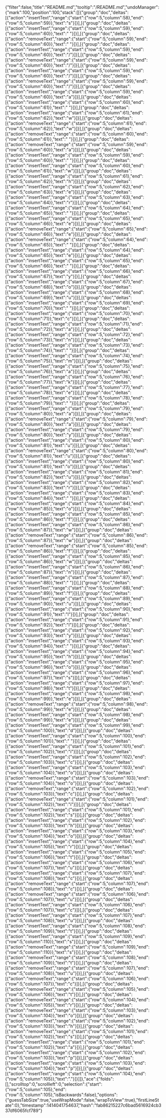 {"filter":false,"title":"README.md","tooltip":"/README.md","undoManager":{"mark":100,"position":100,"stack":[[{"group":"doc","deltas":[{"action":"insertText","range":{"start":{"row":5,"column":58},"end":{"row":5,"column":59}},"text":"s"}]}],[{"group":"doc","deltas":[{"action":"insertText","range":{"start":{"row":5,"column":59},"end":{"row":5,"column":60}},"text":" "}]}],[{"group":"doc","deltas":[{"action":"removeText","range":{"start":{"row":5,"column":59},"end":{"row":5,"column":60}},"text":" "}]}],[{"group":"doc","deltas":[{"action":"insertText","range":{"start":{"row":5,"column":59},"end":{"row":5,"column":60}},"text":"/"}]}],[{"group":"doc","deltas":[{"action":"removeText","range":{"start":{"row":5,"column":59},"end":{"row":5,"column":60}},"text":"/"}]}],[{"group":"doc","deltas":[{"action":"insertText","range":{"start":{"row":5,"column":59},"end":{"row":5,"column":60}},"text":"/"}]}],[{"group":"doc","deltas":[{"action":"removeText","range":{"start":{"row":5,"column":59},"end":{"row":5,"column":60}},"text":"/"}]}],[{"group":"doc","deltas":[{"action":"insertText","range":{"start":{"row":5,"column":59},"end":{"row":5,"column":60}},"text":"a"}]}],[{"group":"doc","deltas":[{"action":"insertText","range":{"start":{"row":5,"column":60},"end":{"row":5,"column":61}},"text":" "}]}],[{"group":"doc","deltas":[{"action":"insertText","range":{"start":{"row":5,"column":61},"end":{"row":5,"column":62}},"text":"w"}]}],[{"group":"doc","deltas":[{"action":"removeText","range":{"start":{"row":5,"column":61},"end":{"row":5,"column":62}},"text":"w"}]}],[{"group":"doc","deltas":[{"action":"removeText","range":{"start":{"row":5,"column":60},"end":{"row":5,"column":61}},"text":" "}]}],[{"group":"doc","deltas":[{"action":"removeText","range":{"start":{"row":5,"column":59},"end":{"row":5,"column":60}},"text":"a"}]}],[{"group":"doc","deltas":[{"action":"insertText","range":{"start":{"row":5,"column":59},"end":{"row":5,"column":60}},"text":" "}]}],[{"group":"doc","deltas":[{"action":"insertText","range":{"start":{"row":5,"column":60},"end":{"row":5,"column":61}},"text":"w"}]}],[{"group":"doc","deltas":[{"action":"insertText","range":{"start":{"row":5,"column":61},"end":{"row":5,"column":62}},"text":"h"}]}],[{"group":"doc","deltas":[{"action":"insertText","range":{"start":{"row":5,"column":62},"end":{"row":5,"column":63}},"text":"e"}]}],[{"group":"doc","deltas":[{"action":"insertText","range":{"start":{"row":5,"column":63},"end":{"row":5,"column":64}},"text":"r"}]}],[{"group":"doc","deltas":[{"action":"insertText","range":{"start":{"row":5,"column":64},"end":{"row":5,"column":65}},"text":" "}]}],[{"group":"doc","deltas":[{"action":"insertText","range":{"start":{"row":5,"column":65},"end":{"row":5,"column":66}},"text":"e"}]}],[{"group":"doc","deltas":[{"action":"removeText","range":{"start":{"row":5,"column":65},"end":{"row":5,"column":66}},"text":"e"}]}],[{"group":"doc","deltas":[{"action":"removeText","range":{"start":{"row":5,"column":64},"end":{"row":5,"column":65}},"text":" "}]}],[{"group":"doc","deltas":[{"action":"insertText","range":{"start":{"row":5,"column":64},"end":{"row":5,"column":65}},"text":"e"}]}],[{"group":"doc","deltas":[{"action":"insertText","range":{"start":{"row":5,"column":65},"end":{"row":5,"column":66}},"text":" "}]}],[{"group":"doc","deltas":[{"action":"insertText","range":{"start":{"row":5,"column":66},"end":{"row":5,"column":67}},"text":"y"}]}],[{"group":"doc","deltas":[{"action":"insertText","range":{"start":{"row":5,"column":67},"end":{"row":5,"column":68}},"text":"o"}]}],[{"group":"doc","deltas":[{"action":"insertText","range":{"start":{"row":5,"column":68},"end":{"row":5,"column":69}},"text":"u"}]}],[{"group":"doc","deltas":[{"action":"insertText","range":{"start":{"row":5,"column":69},"end":{"row":5,"column":70}},"text":" "}]}],[{"group":"doc","deltas":[{"action":"insertText","range":{"start":{"row":5,"column":70},"end":{"row":5,"column":71}},"text":"c"}]}],[{"group":"doc","deltas":[{"action":"insertText","range":{"start":{"row":5,"column":71},"end":{"row":5,"column":72}},"text":"a"}]}],[{"group":"doc","deltas":[{"action":"insertText","range":{"start":{"row":5,"column":72},"end":{"row":5,"column":73}},"text":"n"}]}],[{"group":"doc","deltas":[{"action":"insertText","range":{"start":{"row":5,"column":73},"end":{"row":5,"column":74}},"text":" "}]}],[{"group":"doc","deltas":[{"action":"insertText","range":{"start":{"row":5,"column":74},"end":{"row":5,"column":75}},"text":"m"}]}],[{"group":"doc","deltas":[{"action":"insertText","range":{"start":{"row":5,"column":75},"end":{"row":5,"column":76}},"text":"a"}]}],[{"group":"doc","deltas":[{"action":"insertText","range":{"start":{"row":5,"column":76},"end":{"row":5,"column":77}},"text":"k"}]}],[{"group":"doc","deltas":[{"action":"insertText","range":{"start":{"row":5,"column":77},"end":{"row":5,"column":78}},"text":"e"}]}],[{"group":"doc","deltas":[{"action":"insertText","range":{"start":{"row":5,"column":78},"end":{"row":5,"column":79}},"text":" "}]}],[{"group":"doc","deltas":[{"action":"insertText","range":{"start":{"row":5,"column":79},"end":{"row":5,"column":80}},"text":"a"}]}],[{"group":"doc","deltas":[{"action":"removeText","range":{"start":{"row":5,"column":79},"end":{"row":5,"column":80}},"text":"a"}]}],[{"group":"doc","deltas":[{"action":"insertText","range":{"start":{"row":5,"column":79},"end":{"row":5,"column":80}},"text":"y"}]}],[{"group":"doc","deltas":[{"action":"insertText","range":{"start":{"row":5,"column":80},"end":{"row":5,"column":81}},"text":"u"}]}],[{"group":"doc","deltas":[{"action":"removeText","range":{"start":{"row":5,"column":80},"end":{"row":5,"column":81}},"text":"u"}]}],[{"group":"doc","deltas":[{"action":"insertText","range":{"start":{"row":5,"column":80},"end":{"row":5,"column":81}},"text":"o"}]}],[{"group":"doc","deltas":[{"action":"insertText","range":{"start":{"row":5,"column":81},"end":{"row":5,"column":82}},"text":"u"}]}],[{"group":"doc","deltas":[{"action":"insertText","range":{"start":{"row":5,"column":82},"end":{"row":5,"column":83}},"text":"r"}]}],[{"group":"doc","deltas":[{"action":"insertText","range":{"start":{"row":5,"column":83},"end":{"row":5,"column":84}},"text":" "}]}],[{"group":"doc","deltas":[{"action":"insertText","range":{"start":{"row":5,"column":84},"end":{"row":5,"column":85}},"text":"o"}]}],[{"group":"doc","deltas":[{"action":"insertText","range":{"start":{"row":5,"column":85},"end":{"row":5,"column":86}},"text":"f"}]}],[{"group":"doc","deltas":[{"action":"insertText","range":{"start":{"row":5,"column":86},"end":{"row":5,"column":87}},"text":"w"}]}],[{"group":"doc","deltas":[{"action":"removeText","range":{"start":{"row":5,"column":86},"end":{"row":5,"column":87}},"text":"w"}]}],[{"group":"doc","deltas":[{"action":"removeText","range":{"start":{"row":5,"column":85},"end":{"row":5,"column":86}},"text":"f"}]}],[{"group":"doc","deltas":[{"action":"insertText","range":{"start":{"row":5,"column":85},"end":{"row":5,"column":86}},"text":"w"}]}],[{"group":"doc","deltas":[{"action":"insertText","range":{"start":{"row":5,"column":86},"end":{"row":5,"column":87}},"text":"n"}]}],[{"group":"doc","deltas":[{"action":"insertText","range":{"start":{"row":5,"column":87},"end":{"row":5,"column":88}},"text":" "}]}],[{"group":"doc","deltas":[{"action":"insertText","range":{"start":{"row":5,"column":88},"end":{"row":5,"column":89}},"text":"f"}]}],[{"group":"doc","deltas":[{"action":"insertText","range":{"start":{"row":5,"column":89},"end":{"row":5,"column":90}},"text":"u"}]}],[{"group":"doc","deltas":[{"action":"insertText","range":{"start":{"row":5,"column":90},"end":{"row":5,"column":91}},"text":"l"}]}],[{"group":"doc","deltas":[{"action":"insertText","range":{"start":{"row":5,"column":91},"end":{"row":5,"column":92}},"text":"l"}]}],[{"group":"doc","deltas":[{"action":"insertText","range":{"start":{"row":5,"column":92},"end":{"row":5,"column":93}},"text":"y"}]}],[{"group":"doc","deltas":[{"action":"insertText","range":{"start":{"row":5,"column":93},"end":{"row":5,"column":94}},"text":" "}]}],[{"group":"doc","deltas":[{"action":"insertText","range":{"start":{"row":5,"column":94},"end":{"row":5,"column":95}},"text":"h"}]}],[{"group":"doc","deltas":[{"action":"insertText","range":{"start":{"row":5,"column":95},"end":{"row":5,"column":96}},"text":"o"}]}],[{"group":"doc","deltas":[{"action":"insertText","range":{"start":{"row":5,"column":96},"end":{"row":5,"column":97}},"text":"s"}]}],[{"group":"doc","deltas":[{"action":"insertText","range":{"start":{"row":5,"column":97},"end":{"row":5,"column":98}},"text":"t"}]}],[{"group":"doc","deltas":[{"action":"insertText","range":{"start":{"row":5,"column":98},"end":{"row":5,"column":99}},"text":"e"}]}],[{"group":"doc","deltas":[{"action":"removeText","range":{"start":{"row":5,"column":98},"end":{"row":5,"column":99}},"text":"e"}]}],[{"group":"doc","deltas":[{"action":"insertText","range":{"start":{"row":5,"column":98},"end":{"row":5,"column":99}},"text":"e"}]}],[{"group":"doc","deltas":[{"action":"insertText","range":{"start":{"row":5,"column":99},"end":{"row":5,"column":100}},"text":"d"}]}],[{"group":"doc","deltas":[{"action":"insertText","range":{"start":{"row":5,"column":100},"end":{"row":5,"column":101}},"text":" "}]}],[{"group":"doc","deltas":[{"action":"insertText","range":{"start":{"row":5,"column":101},"end":{"row":5,"column":102}},"text":"i"}]}],[{"group":"doc","deltas":[{"action":"insertText","range":{"start":{"row":5,"column":102},"end":{"row":5,"column":103}},"text":"c"}]}],[{"group":"doc","deltas":[{"action":"insertText","range":{"start":{"row":5,"column":103},"end":{"row":5,"column":104}},"text":"o"}]}],[{"group":"doc","deltas":[{"action":"removeText","range":{"start":{"row":5,"column":103},"end":{"row":5,"column":104}},"text":"o"}]}],[{"group":"doc","deltas":[{"action":"removeText","range":{"start":{"row":5,"column":102},"end":{"row":5,"column":103}},"text":"c"}]}],[{"group":"doc","deltas":[{"action":"removeText","range":{"start":{"row":5,"column":101},"end":{"row":5,"column":102}},"text":"i"}]}],[{"group":"doc","deltas":[{"action":"insertText","range":{"start":{"row":5,"column":101},"end":{"row":5,"column":102}},"text":"s"}]}],[{"group":"doc","deltas":[{"action":"insertText","range":{"start":{"row":5,"column":102},"end":{"row":5,"column":103}},"text":"h"}]}],[{"group":"doc","deltas":[{"action":"insertText","range":{"start":{"row":5,"column":103},"end":{"row":5,"column":104}},"text":"o"}]}],[{"group":"doc","deltas":[{"action":"insertText","range":{"start":{"row":5,"column":104},"end":{"row":5,"column":105}},"text":"r"}]}],[{"group":"doc","deltas":[{"action":"insertText","range":{"start":{"row":5,"column":105},"end":{"row":5,"column":106}},"text":"t"}]}],[{"group":"doc","deltas":[{"action":"insertText","range":{"start":{"row":5,"column":106},"end":{"row":5,"column":107}},"text":"u"}]}],[{"group":"doc","deltas":[{"action":"insertText","range":{"start":{"row":5,"column":107},"end":{"row":5,"column":108}},"text":"c"}]}],[{"group":"doc","deltas":[{"action":"removeText","range":{"start":{"row":5,"column":107},"end":{"row":5,"column":108}},"text":"c"}]}],[{"group":"doc","deltas":[{"action":"removeText","range":{"start":{"row":5,"column":106},"end":{"row":5,"column":107}},"text":"u"}]}],[{"group":"doc","deltas":[{"action":"insertText","range":{"start":{"row":5,"column":106},"end":{"row":5,"column":107}},"text":"c"}]}],[{"group":"doc","deltas":[{"action":"insertText","range":{"start":{"row":5,"column":107},"end":{"row":5,"column":108}},"text":"u"}]}],[{"group":"doc","deltas":[{"action":"insertText","range":{"start":{"row":5,"column":108},"end":{"row":5,"column":109}},"text":"t"}]}],[{"group":"doc","deltas":[{"action":"insertText","range":{"start":{"row":5,"column":109},"end":{"row":5,"column":110}},"text":"s"}]}],[{"group":"doc","deltas":[{"action":"removeText","range":{"start":{"row":5,"column":109},"end":{"row":5,"column":110}},"text":"s"}]}],[{"group":"doc","deltas":[{"action":"removeText","range":{"start":{"row":5,"column":108},"end":{"row":5,"column":109}},"text":"t"}]}],[{"group":"doc","deltas":[{"action":"removeText","range":{"start":{"row":5,"column":107},"end":{"row":5,"column":108}},"text":"u"}]}],[{"group":"doc","deltas":[{"action":"removeText","range":{"start":{"row":5,"column":106},"end":{"row":5,"column":107}},"text":"c"}]}],[{"group":"doc","deltas":[{"action":"removeText","range":{"start":{"row":5,"column":105},"end":{"row":5,"column":106}},"text":"t"}]}],[{"group":"doc","deltas":[{"action":"removeText","range":{"start":{"row":5,"column":104},"end":{"row":5,"column":105}},"text":"r"}]}],[{"group":"doc","deltas":[{"action":"removeText","range":{"start":{"row":5,"column":103},"end":{"row":5,"column":104}},"text":"o"}]}],[{"group":"doc","deltas":[{"action":"removeText","range":{"start":{"row":5,"column":102},"end":{"row":5,"column":103}},"text":"h"}]}],[{"group":"doc","deltas":[{"action":"removeText","range":{"start":{"row":5,"column":101},"end":{"row":5,"column":102}},"text":"s"}]}],[{"group":"doc","deltas":[{"action":"insertText","range":{"start":{"row":5,"column":101},"end":{"row":5,"column":102}},"text":"a"}]}],[{"group":"doc","deltas":[{"action":"insertText","range":{"start":{"row":5,"column":102},"end":{"row":5,"column":103}},"text":"p"}]}],[{"group":"doc","deltas":[{"action":"insertText","range":{"start":{"row":5,"column":103},"end":{"row":5,"column":104}},"text":"p"}]}],[{"group":"doc","deltas":[{"action":"insertText","range":{"start":{"row":5,"column":104},"end":{"row":5,"column":105}},"text":"."}]}]]},"ace":{"folds":[],"scrolltop":0,"scrollleft":0,"selection":{"start":{"row":5,"column":105},"end":{"row":5,"column":105},"isBackwards":false},"options":{"guessTabSize":true,"useWrapMode":false,"wrapToView":true},"firstLineState":0},"timestamp":1414041754637,"hash":"fab86215227c6bad5616924cb337df6065fcf789"}